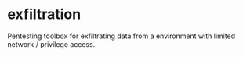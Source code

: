 # exfiltration

Pentesting toolbox for exfiltrating data from a environment with limited network / privilege access.

